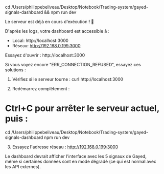 
  cd /Users/philippebeliveau/Desktop/Notebook/Trading-system/gayed-signals-dashboard && npm run dev

  Le serveur est déjà en cours d'exécution ! 🎉

  D'après les logs, votre dashboard est accessible à :
  - Local: http://localhost:3000
  - Réseau: http://192.168.0.199:3000

  Essayez d'ouvrir : http://localhost:3000

  Si vous voyez encore "ERR_CONNECTION_REFUSED", essayez ces solutions :

  1. Vérifiez si le serveur tourne :
  curl http://localhost:3000

  2. Redémarrez complètement :
  # Ctrl+C pour arrêter le serveur actuel, puis :
  cd /Users/philippebeliveau/Desktop/Notebook/Trading-system/gayed-signals-dashboard
  npm run dev

  3. Essayez l'adresse réseau :
  http://192.168.0.199:3000

  Le dashboard devrait afficher l'interface avec les 5 signaux de Gayed, même si certaines données sont en mode dégradé (ce qui est normal avec les
  API externes).
